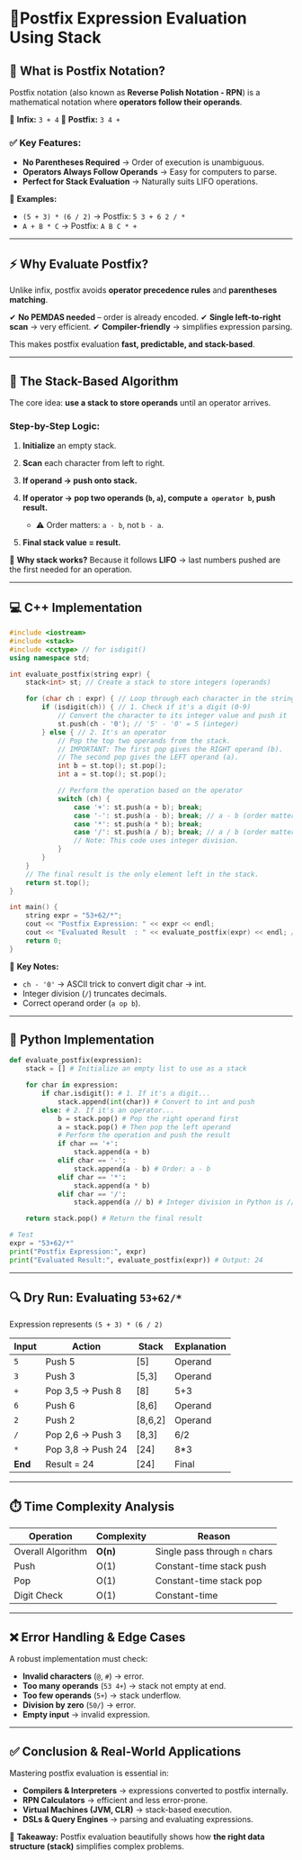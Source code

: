 # 🔢Postfix Expression Evaluation Using Stack



## 📝 What is Postfix Notation?

Postfix notation (also known as **Reverse Polish Notation - RPN**) is a mathematical notation where **operators follow their operands**.

🔹 **Infix:** `3 + 4`
🔹 **Postfix:** `3 4 +`

### ✅ Key Features:

* **No Parentheses Required** → Order of execution is unambiguous.
* **Operators Always Follow Operands** → Easy for computers to parse.
* **Perfect for Stack Evaluation** → Naturally suits LIFO operations.

📌 **Examples:**

* `(5 + 3) * (6 / 2)` → Postfix: `5 3 + 6 2 / *`
* `A + B * C` → Postfix: `A B C * +`

---

## ⚡ Why Evaluate Postfix?

Unlike infix, postfix avoids **operator precedence rules** and **parentheses matching**.

✔ **No PEMDAS needed** – order is already encoded.
✔ **Single left-to-right scan** → very efficient.
✔ **Compiler-friendly** → simplifies expression parsing.

This makes postfix evaluation **fast, predictable, and stack-based**.

---

## 🧮 The Stack-Based Algorithm

The core idea: **use a stack to store operands** until an operator arrives.

### Step-by-Step Logic:

1. **Initialize** an empty stack.
2. **Scan** each character from left to right.
3. **If operand → push onto stack.**
4. **If operator → pop two operands (`b`, `a`), compute `a operator b`, push result.**

   * ⚠️ Order matters: `a - b`, not `b - a`.
5. **Final stack value = result.**

📌 **Why stack works?**
Because it follows **LIFO** → last numbers pushed are the first needed for an operation.

---

## 💻 C++ Implementation

```cpp
#include <iostream>
#include <stack>
#include <cctype> // for isdigit()
using namespace std;

int evaluate_postfix(string expr) {
    stack<int> st; // Create a stack to store integers (operands)

    for (char ch : expr) { // Loop through each character in the string
        if (isdigit(ch)) { // 1. Check if it's a digit (0-9)
            // Convert the character to its integer value and push it
            st.push(ch - '0'); // '5' - '0' = 5 (integer)
        } else { // 2. It's an operator
            // Pop the top two operands from the stack.
            // IMPORTANT: The first pop gives the RIGHT operand (b).
            // The second pop gives the LEFT operand (a).
            int b = st.top(); st.pop();
            int a = st.top(); st.pop();

            // Perform the operation based on the operator
            switch (ch) {
                case '+': st.push(a + b); break;
                case '-': st.push(a - b); break; // a - b (order matters!)
                case '*': st.push(a * b); break;
                case '/': st.push(a / b); break; // a / b (order matters!)
                // Note: This code uses integer division.
            }
        }
    }
    // The final result is the only element left in the stack.
    return st.top();
}

int main() {
    string expr = "53+62/*";
    cout << "Postfix Expression: " << expr << endl;
    cout << "Evaluated Result  : " << evaluate_postfix(expr) << endl; // Output: 24
    return 0;
}
```

🔑 **Key Notes:**

* `ch - '0'` → ASCII trick to convert digit char → int.
* Integer division (`/`) truncates decimals.
* Correct operand order (`a op b`).

---

## 🐍 Python Implementation

```python
def evaluate_postfix(expression):
    stack = [] # Initialize an empty list to use as a stack

    for char in expression:
        if char.isdigit(): # 1. If it's a digit...
            stack.append(int(char)) # Convert to int and push
        else: # 2. If it's an operator...
            b = stack.pop() # Pop the right operand first
            a = stack.pop() # Then pop the left operand
            # Perform the operation and push the result
            if char == '+':
                stack.append(a + b)
            elif char == '-':
                stack.append(a - b) # Order: a - b
            elif char == '*':
                stack.append(a * b)
            elif char == '/':
                stack.append(a // b) # Integer division in Python is //

    return stack.pop() # Return the final result

# Test
expr = "53+62/*"
print("Postfix Expression:", expr)
print("Evaluated Result:", evaluate_postfix(expr)) # Output: 24
```

---

## 🔍 Dry Run: Evaluating `53+62/*`

Expression represents `(5 + 3) * (6 / 2)`

| Input   | Action            | Stack    | Explanation |
| ------- | ----------------- | -------- | ----------- |
| `5`     | Push 5            | \[5]     | Operand     |
| `3`     | Push 3            | \[5,3]   | Operand     |
| `+`     | Pop 3,5 → Push 8  | \[8]     | 5+3         |
| `6`     | Push 6            | \[8,6]   | Operand     |
| `2`     | Push 2            | \[8,6,2] | Operand     |
| `/`     | Pop 2,6 → Push 3  | \[8,3]   | 6/2         |
| `*`     | Pop 3,8 → Push 24 | \[24]    | 8\*3        |
| **End** | Result = 24       | \[24]    | Final       |

---

## ⏱️ Time Complexity Analysis

| Operation         | Complexity | Reason                        |
| ----------------- | ---------- | ----------------------------- |
| Overall Algorithm | **O(n)**   | Single pass through `n` chars |
| Push              | O(1)       | Constant-time stack push      |
| Pop               | O(1)       | Constant-time stack pop       |
| Digit Check       | O(1)       | Constant-time                 |

---

## ❌ Error Handling & Edge Cases

A robust implementation must check:

* **Invalid characters** (`@`, `#`) → error.
* **Too many operands** (`53 4+`) → stack not empty at end.
* **Too few operands** (`5+`) → stack underflow.
* **Division by zero** (`50/`) → error.
* **Empty input** → invalid expression.

---

## ✅ Conclusion & Real-World Applications

Mastering postfix evaluation is essential in:

* **Compilers & Interpreters** → expressions converted to postfix internally.
* **RPN Calculators** → efficient and less error-prone.
* **Virtual Machines (JVM, CLR)** → stack-based execution.
* **DSLs & Query Engines** → parsing and evaluating expressions.

📌 **Takeaway:** Postfix evaluation beautifully shows how **the right data structure (stack)** simplifies complex problems.

